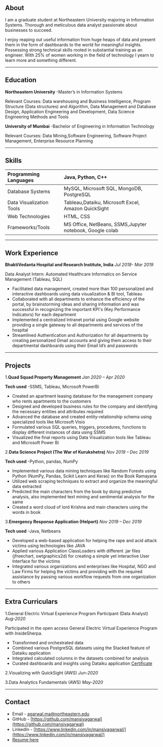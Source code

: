 ## About

I am a graduate student at Northeastern University majoring in Information Systems. Thorough and meticulous data analyst passionate about businesses to succeed.

I enjoy reaping out useful information from huge heaps of data and present them in the form of dashboards to the world for meaningful insights. Possessing strong technical skills rooted in substantial training as an engineer. With 25% of women working in the field of technology I yearn to learn more and something different.

* * *

## Education
**Northeastern University**
-Master’s in Information Systems

 Relevant Courses: Data warehousing and Business Intelligence, Program Structure (Data structures) and Algorithm, Data Management and Database Design, Application Engineering and Development, Data Science Engineering Methods and Tools

**University of Mumbai**
-Bachelor of Engineering in Information Technology

Relevant Courses: Data Mining,Software Engineering, Software Project Management, Enterprise Resource Planning

* * *

## Skills


|  Programming Languages      |  Java, Python, C++                                        |
|   :-------------------------|  :--------------------------------------------------------|
|  Database Systems           |  MySQL, Microsoft SQL, MongoDB, PostgreSQL                | 
|  Data Visualization Tools   |  Tableau,Dataiku, Microsoft Excel, Amazon QuickSight      | 
|  Web Technologies           |  HTML, CSS                                                | 
|  Frameworks/Tools           |  MS Office, NetBeans, SSMS,Jupyter notebook, Google colab | 

* * *
## Work Experience
**BhaktiVedanta Hospital and Research Institute, India**                                                                        _Jul 2018- Mar 2019_ 

Data Analyst Intern: Automated Healthcare Informatics on Service Management (Tableau, SQL)

*	Facilitated data management, created more than 100 personalized and interactive dashboards using data visualization & BI tool, Tableau
*	Collaborated with all departments to enhance the efficiency of the portal, by brainstorming ideas and sharing information and was successful in recognizing the important KPI's (Key Performance Indicators) for each department
*	Implemented a centralized Intranet portal using Google website providing a single gateway to all departments and services of the hospital
*	Streamlined Authentication and Authorization for all departments by creating personalized Gmail accounts and giving them access to their departmental dashboards using their Email Id’s and passwords 

* * *
## Projects
1.**Quad Squad Property Management**  _Jan 2020 – Apr 2020_

**Tech used** -SSMS, Tableau, Microsoft PowerBi                                     

* Created an apartment leasing database for the management company who rents apartments to the customers
* Designed and developed business rules for the company and identifying the necessary entities and attributes required
*	Advanced the database and created entity-relationship schema using specialized tools like Microsoft Visio
*	Formulated various SQL queries, triggers, procedures, functions to display different instances of data using SSMS
*	Visualized the final reports using Data Visualization tools like Tableau and Microsoft Power Bi

2.**Data Science Project (The War of Kurukshetra)**   _Nov 2019 – Dec 2019_

**Tech used** -Python, pandas, NumPy

*	Implemented various data mining techniques like Random Forests using Python (NumPy, Pandas, Scikit Learn and Keras) on the Book Ramayana
*	Utilized web scraping techniques to extract and organize the meaningful data extracted
*	Predicted the main characters from the book by doing predictive analysis, also implemented text mining and sentimental analysis for the same  
*	Created a word cloud of lord Krishna and main characters using the words in book

3.**Emergency Response Application (Helport)**                                                               _Nov 2019 – Dec 2019_

**Tech used** -Java, Netbeans

*	Developed a web-based application for helping the rape and acid attack victims using technologies like JAVA
*	Applied various Application ClassLoaders with different .jar files (jfreechart, swtgraphics2d) for creating a simple yet interactive User Interface for the victims
*	Integrated various organizations and enterprises like Hospital, NGO and Law Firms for helping the victims and providing with the required assistance by passing various workflow requests from one organization to others

* * *
## Extra Curriculars
1.General Electric Virtual Experience Program Participant (Data Analyst)			                        _Aug-2020_

Participated in the open access General Electric Virtual Experience Program with InsideSherpa. 
*	Transformed and orchestrated data 
*	Combined various PostgreSQL datasets using the Stacked feature of Dataiku application
*	Integrated calculated columns in the datasets combined for analysis 
*	Curated dashboards and insights using Dataiku application
[Certificate](https://insidesherpa.s3.amazonaws.com/completion-certificates/General%20Electric%20%28GE%29/ThbphD5N5WRsd9Mxo_General%20Electric_SbMGBNTAmnejoGgA7_completion_certificate.pdf)

2.Visualizing with QuickSight (AWS)                           _Jun-2020_

3.Data Analytics Fundamentals  (AWS)                           _May-2020_

* * *
## Contact
* Email - <agarwal.ma@northeastern.edu>
* GitHub - [https://github.com/mansivagarwal](https://github.com/mansivagarwal)
* LinkedIn - [https://www.linkedin.com/in/mansivagarwal/](https://www.linkedin.com/in/mansivagarwal/)
* [Resume here](https://github.com/mansivagarwal/mansivagarwal.github.io/tree/master/Resume)






